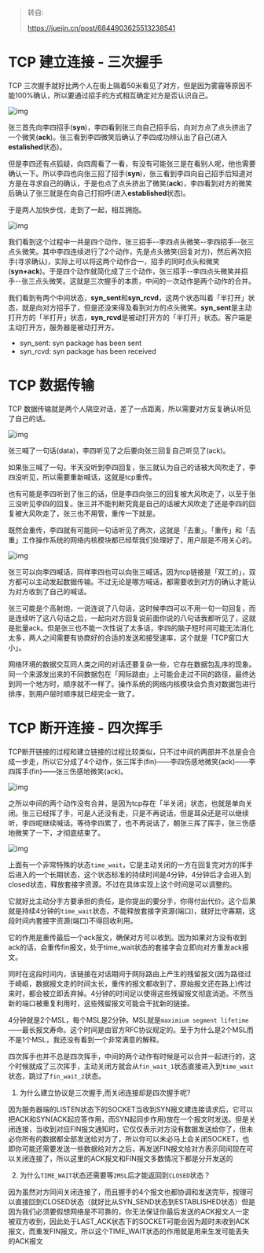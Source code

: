 > 转自:
>
> https://juejin.cn/post/6844903625513238541



# TCP 建立连接 - 三次握手

TCP 三次握手就好比两个人在街上隔着50米看见了对方，但是因为雾霾等原因不能100%确认，所以要通过招手的方式相互确定对方是否认识自己。



![img](img/1643a1dd6df4813b)



张三首先向李四招手(**syn**)，李四看到张三向自己招手后，向对方点了点头挤出了一个微笑(**ack**)。张三看到李四微笑后确认了李四成功辨认出了自己(进入**estalished**状态)。

但是李四还有点狐疑，向四周看了一看，有没有可能张三是在看别人呢，他也需要确认一下。所以李四也向张三招了招手(**syn**)，张三看到李四向自己招手后知道对方是在寻求自己的确认，于是也点了点头挤出了微笑(**ack**)，李四看到对方的微笑后确认了张三就是在向自己打招呼(进入**established**状态)。

于是两人加快步伐，走到了一起，相互拥抱。



![img](img/1643a1f3fa6c21b0)



我们看到这个过程中一共是四个动作，张三招手--李四点头微笑--李四招手--张三点头微笑。其中李四连续进行了2个动作，先是点头微笑(回复对方)，然后再次招手(寻求确认)，实际上可以将这两个动作合一，招手的同时点头和微笑(**syn+ack**)。于是四个动作就简化成了三个动作，张三招手--李四点头微笑并招手--张三点头微笑。这就是三次握手的本质，中间的一次动作是两个动作的合并。

我们看到有两个中间状态，**syn_sent**和**syn_rcvd**，这两个状态叫着「半打开」状态，就是向对方招手了，但是还没来得及看到对方的点头微笑。**syn_sent**是主动打开方的「半打开」状态，**syn_rcvd**是被动打开方的「半打开」状态。客户端是主动打开方，服务器是被动打开方。

- syn_sent: syn package has been sent
- syn_rcvd: syn package has been received

# TCP 数据传输

TCP 数据传输就是两个人隔空对话，差了一点距离，所以需要对方反复确认听见了自己的话。



![img](img/1643a1f92f5af34a)



张三喊了一句话(data)，李四听见了之后要向张三回复自己听见了(ack)。

如果张三喊了一句，半天没听到李四回复，张三就认为自己的话被大风吹走了，李四没听见，所以需要重新喊话，这就是tcp重传。

也有可能是李四听到了张三的话，但是李四向张三的回复被大风吹走了，以至于张三没听见李四的回复。张三并不能判断究竟是自己的话被大风吹走了还是李四的回复被大风吹走了，张三也不用管，重传一下就是。

既然会重传，李四就有可能同一句话听见了两次，这就是「去重」。「重传」和「去重」工作操作系统的网络内核模块都已经帮我们处理好了，用户层是不用关心的。



![img](img/1643a1fc9435605c)



张三可以向李四喊话，同样李四也可以向张三喊话，因为tcp链接是「双工的」，双方都可以主动发起数据传输。不过无论是哪方喊话，都需要收到对方的确认才能认为对方收到了自己的喊话。

张三可能是个高射炮，一说连说了八句话，这时候李四可以不用一句一句回复，而是连续听了这八句话之后，一起向对方回复说前面你说的八句话我都听见了，这就是批量ack。但是张三也不能一次性说了太多话，李四的脑子短时间可能无法消化太多，两人之间需要有协商好的合适的发送和接受速率，这个就是「TCP窗口大小」。

网络环境的数据交互同人类之间的对话还要复杂一些，它存在数据包乱序的现象。同一个来源发出来的不同数据包在「网际路由」上可能会走过不同的路径，最终达到同一个地方时，顺序就不一样了。操作系统的网络内核模块会负责对数据包进行排序，到用户层时顺序就已经完全一致了。

# TCP 断开连接 - 四次挥手

TCP断开链接的过程和建立链接的过程比较类似，只不过中间的两部并不总是会合成一步走，所以它分成了4个动作，张三挥手(fin)——李四伤感地微笑(ack)——李四挥手(fin)——张三伤感地微笑(ack)。



![img](img/1643a20296de1ff0)



之所以中间的两个动作没有合并，是因为tcp存在「半关闭」状态，也就是单向关闭。张三已经挥了手，可是人还没有走，只是不再说话，但是耳朵还是可以继续听，李四呢继续喊话。等待李四累了，也不再说话了，朝张三挥了挥手，张三伤感地微笑了一下，才彻底结束了。



![img](img/1643b1147fbbc5e7)



上面有一个非常特殊的状态`time_wait`，它是主动关闭的一方在回复完对方的挥手后进入的一个长期状态，这个状态标准的持续时间是4分钟，4分钟后才会进入到closed状态，释放套接字资源。不过在具体实现上这个时间是可以调整的。

它就好比主动分手方要承担的责任，是你提出的要分手，你得付出代价。这个后果就是持续4分钟的`time_wait`状态，不能释放套接字资源(端口)，就好比守寡期，这段时间内套接字资源(端口)不得回收利用。

它的作用是重传最后一个ack报文，确保对方可以收到。因为如果对方没有收到ack的话，会重传fin报文，处于time_wait状态的套接字会立即向对方重发ack报文。

同时在这段时间内，该链接在对话期间于网际路由上产生的残留报文(因为路径过于崎岖，数据报文走的时间太长，重传的报文都收到了，原始报文还在路上)传过来时，都会被立即丢弃掉。4分钟的时间足以使得这些残留报文彻底消逝。不然当新的端口被重复利用时，这些残留报文可能会干扰新的链接。

4分钟就是2个MSL，每个MSL是2分钟。MSL就是`maximium segment lifetime`——最长报文寿命。这个时间是由官方RFC协议规定的。至于为什么是2个MSL而不是1个MSL，我还没有看到一个非常满意的解释。

四次挥手也并不总是四次挥手，中间的两个动作有时候是可以合并一起进行的，这个时候就成了三次挥手，主动关闭方就会从`fin_wait_1`状态直接进入到`time_wait`状态，跳过了`fin_wait_2`状态。





1. 为什么建立协议是三次握手,而关闭连接却是四次握手呢?

因为服务器端的LISTEN状态下的SOCKET当收到SYN报文建连接请求后，它可以把ACK和SYN(ACK起应答作用，而SYN起同步作用)放在一个报文时发送。但是关闭连接，当收到对应FIN报文通知时，它仅仅表示对方没有数据发送给你了，但未必你所有的数据都全部发送给对方了，所以你可以未必马上会关闭SOCKET，也即你可能还需要发送一些数据给对方之后，再发送FIN报文给对方表示同间现在可以关闭连接了，所以这里的ACK报文和FIN报文多数情况下都是分开发送的

2. 为什么`TIME_WAIT`状态还需要等`2MSL`后才能返回到`CLOSED`状态？

因为虽然对方同间关闭连接了，而且握手的4个报文也都协调和发送完毕，按理可以直接回到CLOSED状态（就好比从SYN_SEND状态到ESTABLISHED状态）但是因为我们必须要假想网络是不可靠的，你无法保证你最后发送的ACK报文人一定被双方收到，因此处于LAST_ACK状态下的SOCKET可能会因为超时未收到ACK报文，而重发FIN报文，所以这个TIME_WAIT状态的作用就是用来生发可能丢失的ACK报文